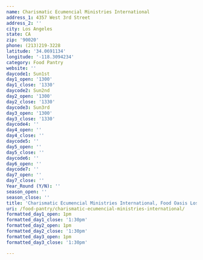 ```yaml
---
name: Charismatic Ecumencial Ministries International
address_1: 4357 West 3rd Street
address_2: ''
city: Los Angeles
state: CA
zip: '90020'
phone: (213)219-3228
latitude: '34.0691134'
longitude: '-118.3094234'
category: Food Pantry
website: ''
daycode1: Sun1st
day1_open: '1300'
day1_close: '1330'
daycode2: Sun2nd
day2_open: '1300'
day2_close: '1330'
daycode3: Sun3rd
day3_open: '1300'
day3_close: '1330'
daycode4: ''
day4_open: ''
day4_close: ''
daycode5: ''
day5_open: ''
day5_close: ''
daycode6: ''
day6_open: ''
daycode7: ''
day7_open: ''
day7_close: ''
Year_Round (Y/N): ''
season_open: ''
season_close: ''
title: 'Charismatic Ecumencial Ministries International, Food Oasis Los Angeles'
uri: /food-pantry/charismatic-ecumencial-ministries-international/
formatted_day1_open: 1pm
formatted_day1_close: '1:30pm'
formatted_day2_open: 1pm
formatted_day2_close: '1:30pm'
formatted_day3_open: 1pm
formatted_day3_close: '1:30pm'

---
```

